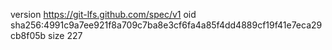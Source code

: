 version https://git-lfs.github.com/spec/v1
oid sha256:4991c9a7ee921f8a709c7ba8e3cf6fa4a85f4dd4889cf19f41e7eca29cb8f05b
size 227
